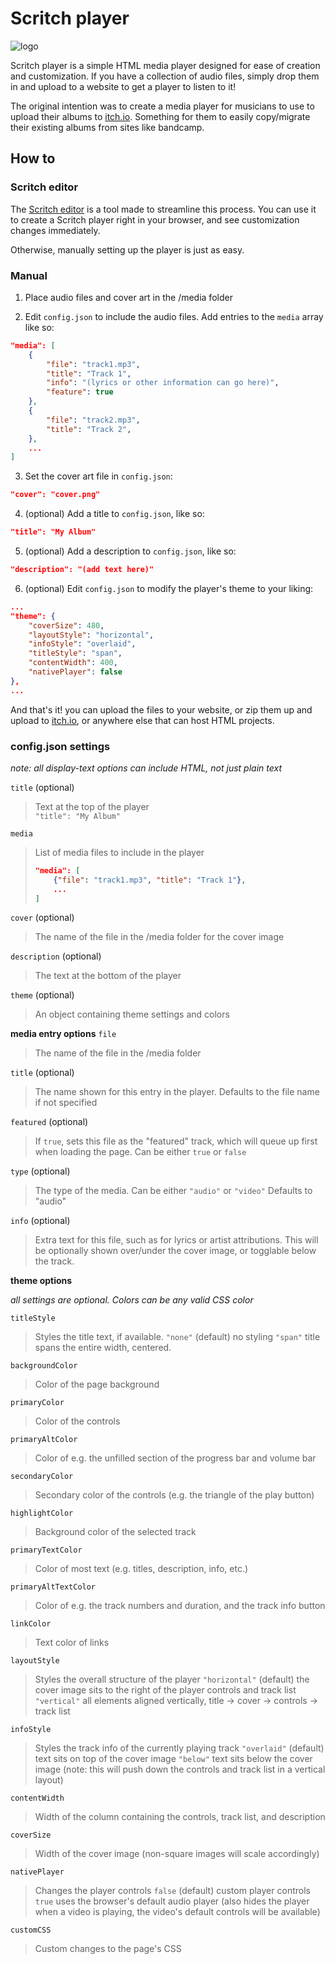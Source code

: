# Scritch player

![logo](https://imgur.com/uHFIa0q.png)

Scritch player is a simple HTML media player designed for ease of creation and customization. If you have a collection of audio files, simply drop them in and upload to a website to get a player to listen to it!

The original intention was to create a media player for musicians to use to upload their albums to [itch.io](https://itch.io). Something for them to easily copy/migrate their existing albums from sites like bandcamp.

## How to

### Scritch editor

The [Scritch editor](https://torcado.itch.io/scritch-editor) is a tool made to streamline this process. You can use it to create a Scritch player right in your browser, and see customization changes immediately.

Otherwise, manually setting up the player is just as easy.

### Manual

1. Place audio files and cover art in the /media folder

2. Edit `config.json` to include the audio files. Add entries to the `media` array like so:

```json
"media": [
    {
        "file": "track1.mp3",
        "title": "Track 1",
        "info": "(lyrics or other information can go here)",
        "feature": true
    },
    {
        "file": "track2.mp3",
        "title": "Track 2",
    },
    ...
]
```

3. Set the cover art file in `config.json`:

```json
"cover": "cover.png"
```

4. (optional) Add a title to `config.json`, like so:

```json
"title": "My Album"
```

5. (optional) Add a description to `config.json`, like so:

```json
"description": "(add text here)"
```

6. (optional) Edit `config.json` to modify the player's theme to your liking:

```json
...
"theme": {
    "coverSize": 480,
    "layoutStyle": "horizontal",
    "infoStyle": "overlaid",
    "titleStyle": "span",
    "contentWidth": 400,
    "nativePlayer": false
},
...
```

And that's it! you can upload the files to your website, or zip them up and upload to [itch.io](https://itch.io), or anywhere else that can host HTML projects.


### config.json settings

*note: all display-text options can include HTML, not just plain text*

`title` (optional)
> Text at the top of the player  
> `"title": "My Album"`  
  
  
  
`media`
> List of media files to include in the player
> ```json
> "media": [
>     {"file": "track1.mp3", "title": "Track 1"},
>     ...
> ]
> ```

`cover` (optional)
> The name of the file in the /media folder for the cover image

`description` (optional)
> The text at the bottom of the player

`theme` (optional)
> An object containing theme settings and colors

**media entry options**
`file`
> The name of the file in the /media folder

`title` (optional)
> The name shown for this entry in the player.
> Defaults to the file name if not specified

`featured` (optional)
> If `true`, sets this file as the "featured" track, which will queue up first when loading the page.
> Can be either `true` or `false`

`type` (optional)
> The type of the media.
> Can be either `"audio"` or `"video"`
> Defaults to "audio"

`info` (optional)
> Extra text for this file, such as for lyrics or artist attributions. This will be optionally shown over/under the cover image, or togglable below the track.

**theme options**

*all settings are optional. Colors can be any valid CSS color*

`titleStyle`
> Styles the title text, if available.
> `"none"` (default) no styling 
> `"span"` title spans the entire width, centered.

`backgroundColor`
> Color of the page background

`primaryColor`
> Color of the controls

`primaryAltColor`
> Color of e.g. the unfilled section of the progress bar and volume bar

`secondaryColor`
> Secondary color of the controls (e.g. the triangle of the play button)

`highlightColor`
> Background color of the selected track

`primaryTextColor`
> Color of most text (e.g. titles, description, info, etc.)

`primaryAltTextColor`
> Color of e.g. the track numbers and duration, and the track info button

`linkColor`
> Text color of links

`layoutStyle`
> Styles the overall structure of the player
> `"horizontal"` (default) the cover image sits to the right of the player controls and track list 
> `"vertical"` all elements aligned vertically, title -> cover -> controls -> track list

`infoStyle`
> Styles the track info of the currently playing track
> `"overlaid"` (default) text sits on top of the cover image
> `"below"` text sits below the cover image (note: this will push down the controls and track list in a vertical layout)

`contentWidth`
> Width of the column containing the controls, track list, and description

`coverSize`
> Width of the cover image (non-square images will scale accordingly)

`nativePlayer`
> Changes the player controls
> `false` (default) custom player controls
> `true` uses the browser's default audio player (also hides the player when a video is playing, the video's default controls will be available)

`customCSS`
> Custom changes to the page's CSS